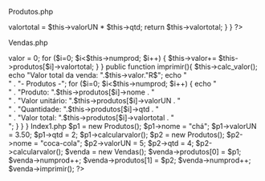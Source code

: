 Produtos.php
<?php
    class Produtos{
        public $nome;
        public $valorUN;
        public $qtd;
        public $valortotal;

public function calcularvalor(){
            $this->valortotal = $this->valorUN * $this->qtd;
            return $this->valortotal;
        }
    }
?>

Vendas.php
<?php
    class Vendas{
        public $produtos;
        public $valor;
        public $numprod = 0;
        
        public function calc_valor(){
            $this->valor = 0;
            for ($i=0; $i<$this->numprod; $i++) {
                $this->valor+= $this->produtos[$i]->valortotal;
            }

}

        public function imprimir(){
            $this->calc_valor();
            echo "Valor total da venda: ".$this->valor."R$";
            echo "<br>" . "- Produtos -";
            for ($i=0; $i<$this->numprod; $i++) {
                echo "<br>" .
                "Produto: ".$this->produtos[$i]->nome .
                "<br>" .
                "Valor unitário: ".$this->produtos[$i]->valorUN .
                "<br>" .
                "Quantidade: ".$this->produtos[$i]->qtd .
                "<br>" .
                "Valor total: ".$this->produtos[$i]->valortotal .
                "<br>";
}
}
}
Index1.php

$p1 = new Produtos();
    $p1->nome = "chá";
    $p1->valorUN = 3.50;
    $p1->qtd = 2;
    $p1->calcularvalor();

$p2 = new Produtos();
    $p2->nome = "coca-cola";
    $p2->valorUN = 5;
    $p2->qtd = 4;
    $p2->calcularvalor();


$venda = new Vendas();
    $venda->produtos[0] = $p1;
    $venda->numprod++;
    $venda->produtos[1] = $p2;
    $venda->numprod++;
    $venda->imprimir();


?>
